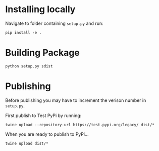 # Installing locally

Navigate to folder containing `setup.py` and run:

```pip install -e .```

# Building Package 

```python setup.py sdist```

# Publishing

Before publishing you may have to increment the verison number in `setup.py`.

First publish to Test PyPi by running:

```twine upload --repository-url https://test.pypi.org/legacy/ dist/*```

When you are ready to publish to PyPi...

```twine upload dist/*```